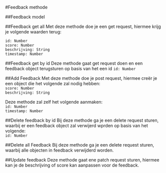 #Feedback methode

##Feedback model

##Feedback get all
Met deze methode doe je een get request, hiermee krijg je volgende waarden terug:

`id: Number`  
`score: Number`  
`beschrijving: String`  
`timestamp: Number`

##Feedback get by id
Deze methode gaat get request doen en een feedback object terugsturen op basis van het een id
`id: Number`

##Add Feedback
Met deze methode doe je post request, hiermee creër je een object die het volgende zal nodig hebben:  
`score: Number`  
`beschrijving: String`  

Deze methode zal zelf het volgende aanmaken:  
`id: Number`  
`timestamp: Number`  

##Delete feedback by id
Bij deze methode ga je een delete request sturen, waarbij er een feedback object zal verwijerd wprden op basis van het volgende:  
`id: Number`

##Delete all Feedback
Bij deze methode ga je een delete request sturen, waarbij alle objecten in feedback verwijderd worden.

##Update feedback
Deze methode gaat ene patch request sturen, hiermee kan je de beschrijving of score kan aanpassen voor de feedback.
